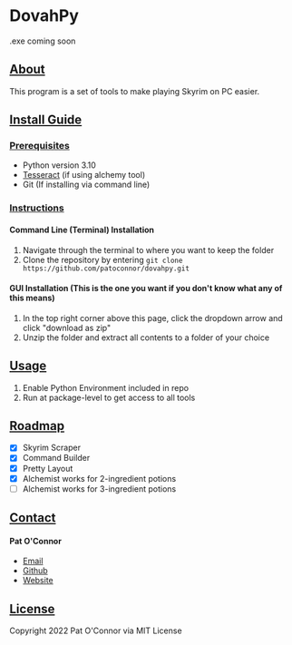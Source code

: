 # DovahPy

.exe coming soon

## <u>About</u>
<p>This program is a set of tools to make playing Skyrim on PC easier.</p>

## <u>Install Guide</u>
### <u>Prerequisites</u>
* Python version 3.10
* [Tesseract](https://github.com/tesseract-ocr/tesseract) (if using alchemy tool)
* Git (If installing via command line)

### <u>Instructions</u>
#### Command Line (Terminal) Installation
1. Navigate through the terminal to where you want to keep the folder
2. Clone the repository by entering ```git clone https://github.com/patoconnor/dovahpy.git```

#### GUI Installation (This is the one you want if you don't know what any of this means)
1. In the top right corner above this page, click the dropdown arrow and click "download as zip"
2. Unzip the folder and extract all contents to a folder of your choice

## <u>Usage</u>
1. Enable Python Environment included in repo
2. Run at package-level to get access to all tools

## <u>Roadmap</u>
* [x] Skyrim Scraper
* [x] Command Builder
* [x] Pretty Layout
* [x] Alchemist works for 2-ingredient potions
* [ ] Alchemist works for 3-ingredient potions

## <u>Contact</u>
#### Pat O'Connor
* [Email](patoconnorcode@gmail.com)
* [Github](github.com/patoconnor)
* [Website](patoconnor.github.io)

## <u>License</u>
Copyright 2022 Pat O'Connor via MIT License